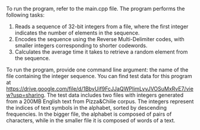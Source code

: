 To run the program, refer to the main.cpp file. The program performs the following tasks: 
1) Reads a sequence of 32-bit integers from a file, where the first integer indicates the number of elements in the sequence. 
2) Encodes the sequence using the Reverse Multi-Delimiter codes, with smaller integers corresponding to shorter codewords. 
3) Calculates the average time it takes to retrieve a random element from the sequence. 

To run the program, provide one command line argument: the name of the file containing the integer sequence. 
You can find test data for this program at https://drive.google.com/file/d/1BbyUif9FcJJaQWPIimLyvJVOSuMxRvE7/view?usp=sharing. 
The test data includes two files with integers generated from a 200MB English text from Pizza&Chilie corpus. The integers represent the indices of text symbols in the alphabet, sorted by descending frequencies. In the bigger file, the alphabet is composed of pairs of characters, while in the smaller file it is composed of words of a text.
